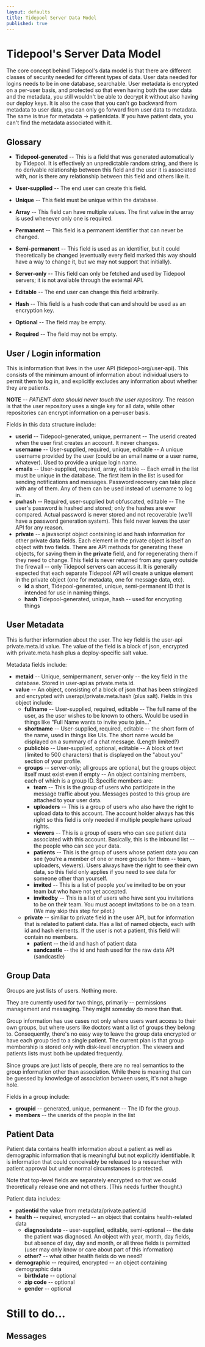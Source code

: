```yaml
---
layout: defaults
title: Tidepool Server Data Model
published: true
---
```

# Tidepool's Server Data Model

The core concept behind Tidepool's data model is that there are different classes of security needed for different types of data. User data needed for logins needs to be in one database, searchable. User metadata is encrypted on a per-user basis, and protected so that even having both the user data and the metadata, you still wouldn't be able to decrypt it without also having our deploy keys. It is also the case that you can't go backward from metadata to user data, you can only go forward from user data to metadata. The same is true for metadata -> patientdata. If you have patient data, you can't find the metadata associated with it.

## Glossary

* **Tidepool-generated** -- This is a field that was generated automatically by Tidepool. It is effectively an unpredictable random string, and there is no derivable relationship between this field and the user it is associated with, nor is there any relationship between this field and others like it.

* **User-supplied** -- The end user can create this field. 

* **Unique** -- This field must be unique within the database.

* **Array** -- This field can have multiple values. The first value in the array is used whenever only one is required.

* **Permanent** -- This field is a permanent identifier that can never be changed.

* **Semi-permanent** -- This field is used as an identifier, but it could theoretically be changed (eventually every field marked this way should have a way to change it, but we may not support that initially).

* **Server-only** -- This field can only be fetched and used by Tidepool servers; it is not available through the external API.

* **Editable** -- The end user can change this field arbitrarily.

* **Hash** -- This field is a hash code that can and should be used as an encryption key.

* **Optional** -- The field may be empty.

* **Required** -- The field may not be empty.

## User / Login information

This is information that lives in the user API (tidepool-org/user-api). This consists of the minimum amount of information about individual users to permit them to log in, and explicitly excludes any information about whether they are patients. 

**NOTE** -- *PATIENT data should never touch the user repository.* The reason is that the user repository uses a single key for all data, while other repositories can encrypt information on a per-user basis.

Fields in this data structure include:

* **userid** -- Tidepool-generated, unique, permanent -- The userid created when the user first creates an account. It never changes. 
* **username** -- User-supplied, required, unique, editable -- A unique username provided by the user (could be an email name or a user name, whatever). Used to provide a unique login name. 
* **emails** -- User-supplied, required, array, editable -- Each email in the list must be unique in the database. The first item in the list is used for sending notifications and messages. Password recovery can take place with any of them. Any of them can be used instead of username to log in. 
* **pwhash** -- Required, user-supplied but obfuscated, editable -- The user's password is hashed and stored; only the hashes are ever compared. Actual password is never stored and not recoverable (we'll have a password generation system). This field never leaves the user API for any reason.
* **private** -- a javascript object containing id and hash information for other private data fields. Each element in the private object is itself an object with two fields. There are API methods for generating these objects, for saving them in the **private** field, and for regenerating them if they need to change. This field is never returned from any query outside the firewall -- only Tidepool servers can access it. It is generally expected that each separate Tidepool API will create a unique element in the private object (one for metadata, one for message data, etc).
  * **id** a short, Tidepool-generated, unique, semi-permanent ID that is intended for use in naming things.
  * **hash** Tidepool-generated, unique, hash -- used for encrypting things

## User Metadata

This is further information about the user. The key field is the user-api private.meta.id value. The value of the field is a block of json, encrypted with private.meta.hash plus a deploy-specific salt value. 

Metadata fields include:

* **metaid** -- Unique, semipermanent, server-only -- the key field in the database. Stored in user-api as private.meta.id.
* **value** -- An object, consisting of a block of json that has been stringized and encrypted with userapi/private.meta.hash (plus salt). Fields in this object include:
  * **fullname** -- User-supplied, required, editable -- The full name of the user, as the user wishes to be known to others. Would be used in things like "Full Name wants to invite you to join..."
  * **shortname** -- User-supplied, required, editable -- the short form of the name, used in things like UIs. The short name would be displayed on a summary of a chat message. (Length limited?)
  * **publicbio** -- User-supplied, optional, editable -- A block of text (limited to 500 characters) that is displayed on the "about you" section of your profile.
  * **groups** -- server-only; all groups are optional, but the groups object itself must exist even if empty -- An object containing members, each of which is a group ID. Specific members are:
    * **team** -- This is the group of users who participate in the message traffic about you. Messages posted to this group are attached to your user data.
    * **uploaders** -- This is a group of users who also have the right to upload data to this account. The account holder always has this right so this field is only needed if multiple people have upload rights.
    * **viewers** -- This is a group of users who can see patient data associated with this account. Basically, this is the inbound list -- the people who can see your data.
    * **patients** -- This is the group of users whose patient data you can see (you're a member of one or more groups for them -- team, uploaders, viewers). Users always have the right to see their own data, so this field only applies if you need to see data for someone other than yourself.
    * **invited** -- This is a list of people you've invited to be on your team but who have not yet accepted.
    * **invitedby** -- This is a list of users who have sent you invitations to be on their team. You must accept invitations to be on a team. (We may skip this step for pilot.)
  * **private** -- similiar to private field in the user API, but for information that is related to patient data. Has a list of named objects, each with id and hash elements. If the user is not a patient, this field will contain no members.
      * **patient** -- the id and hash of patient data
      * **sandcastle** -- the id and hash used for the raw data API (sandcastle)

## Group Data

Groups are just lists of users. Nothing more. 

They are currently used for two things, primarily -- permissions management and messaging. They might someday do more than that.

Group information has use cases not only where users want access to their own groups, but where users like doctors want a list of groups they belong to. Consequently, there's no easy way to leave the group data encrypted or have each group tied to a single patient. The current plan is that group membership is stored only with disk-level encryption. The viewers and patients lists must both be updated frequently.

Since groups are just lists of people, there are no real semantics to the group information other than association. While there is meaning that can be guessed by knowledge of association between users, it's not a huge hole.

Fields in a group include:

* **groupid** -- generated, unique, permanent -- The ID for the group.
* **members** -- the userids of the people in the list

## Patient Data

Patient data contains health information about a patient as well as demographic information that is meaningful but not explicitly identifiable. It is information that could conceivably be released to a researcher with patient approval but under normal circumstances is protected.

Note that top-level fields are separately encrypted so that we could theoretically release one and not others. (This needs further thought.)

Patient data includes:

* **patientid** the value from metadata/private.patient.id
* **health** -- required, encrypted -- an object that contains health-related data
  * **diagnosisdate** -- user-supplied, editable, semi-optional -- the date the patient was diagnosed. An object with year, month, day fields, but absence of day, day and month, or all three fields is permitted (user may only know or care about part of this information)
  * **other?** -- what other health fields do we need?
* **demographic** -- required, encrypted -- an object containing demographic data
  * **birthdate** -- optional
  * **zip code** -- optional
  * **gender** -- optional

# Still to do...
## Messages
